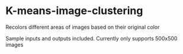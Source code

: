 # K-means-image-clustering
Recolors different areas of images based on their original color

Sample inputs and outputs included. Currently only supports 500x500 images 

